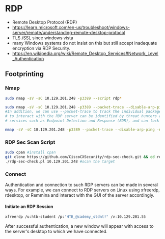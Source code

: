 # RDP
- Remote Desktop Protocol (RDP) 
- https://learn.microsoft.com/en-us/troubleshoot/windows-server/remote/understanding-remote-desktop-protocol
- TLS /SSL since windows vista
- many Windows systems do not insist on this but still accept inadequate encryption via RDP Security.
- https://en.wikipedia.org/wiki/Remote_Desktop_Services#Network_Level_Authentication


## Footprinting

### Nmap
```sh
sudo nmap -sV -sC 10.129.201.248 -p3389 --script rdp* 

sudo nmap -sV -sC 10.129.201.248 -p3389 --packet-trace --disable-arp-ping -n
#In addition, we can use --packet-trace to track the individual packages and inspect their contents manually. We can see that the RDP cookies (mstshash=nmap) used by Nmap 
# to interact with the RDP server can be identified by threat hunters and various security 
# services such as Endpoint Detection and Response (EDR), and can lock us out as penetration testers on hardened networks.

nmap -sV -sC 10.129.201.248 -p3389 --packet-trace --disable-arp-ping -n #nmap RDP scan with packet trace and no arp ping
```

### RDP Sec Scan Script
```sh
sudo cpan #install cpan
git clone https://github.com/CiscoCXSecurity/rdp-sec-check.git && cd rdp-sec-check #clone the repo
./rdp-sec-check.pl 10.129.201.248 #scan the target

```

### Connect
Authentication and connection to such RDP servers can be made in several ways. For example, we can connect to RDP servers on Linux using xfreerdp, rdesktop, or Remmina and interact with the GUI of the server accordingly.

#### Initiate an RDP Session
```sh
xfreerdp /u:htb-student /p:"HTB_@cademy_stdnt!" /v:10.129.201.55
```
After successful authentication, a new window will appear with access to the server's desktop to which we have connected.